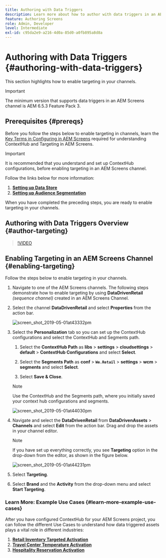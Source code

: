 ```yaml
---
title: Authoring with Data Triggers
description: Learn more about how to author with data triggers in an AEM Screens channel.
feature: Authoring Screens
role: Admin, Developer
level: Intermediate
exl-id: c95da2e9-a216-4d0a-85d0-a0fb895a8d8a
---
```

# Authoring with Data Triggers {#authoring-with-data-triggers}

This section highlights how to enable targeting in your channels.

>[!IMPORTANT]
>
>The minimum version that supports data triggers in an AEM Screens channel is AEM 6.5.3 Feature Pack 3.

## Prerequisites {#prereqs}

Before you follow the steps below to enable targeting in channels, learn the [Key Terms in Configuring in AEM Screens](configuring-context-hub.md) required for understanding ContextHub and Targeting in AEM Screens.

>[!IMPORTANT]
>
>It is recommended that you understand and set up ContextHub configurations, before enabling targeting in an AEM Screens channel.

Follow the links below for more information:

1. **[Setting up Data Store](configuring-context-hub.md)**
1. **[Setting up Audience Segmentation](configuring-context-hub.md)**

When you have completed the preceding steps, you are ready to enable targeting in your channels.

## Authoring with Data Triggers Overview {#author-targeting}

>[!VIDEO](https://video.tv.adobe.com/v/31921)

## Enabling Targeting in an AEM Screens Channel {#enabling-targeting}

Follow the steps below to enable targeting in your channels.

1. Navigate to one of the AEM Screens channels. The following steps demonstrate how to enable targeting by using **DataDrivenRetail** *(sequence channel)* created in an AEM Screens Channel.

1. Select the channel **DataDrivenRetail** and select **Properties** from the action bar.

   ![screen_shot_2019-05-01at43332pm](assets/screen_shot_2019-05-01at43332pm.png)

1. Select the **Personalization** tab so you can set up the ContextHub configurations and select the ContextHub and Segments path.

    1. Select the **ContextHub Path** as **libs** > **settings** > **cloudsettings** > **default** > **ContextHub Configurations** and select **Select**.

    1. Select the **Segments Path** as **conf** > **`We.Retail`** > **settings** > **wcm** > **segments** and select **Select**.

    1. Select **Save & Close**.

   >[!NOTE]
   >
   >Use the ContextHub and the Segments path, where you initially saved your context hub configurations and segments.

   ![screen_shot_2019-05-01at44030pm](assets/screen_shot_2019-05-01at44030pm.png)

1. Navigate and select the **DataDrivenRetail** from **DataDrivenAssets** > **Channels** and select **Edit** from the action bar. Drag and drop the assets in your channel editor.

   >[!NOTE]
   >
   >If you have set up everything correctly, you see **Targeting** option in the drop-down from the editor, as shown in the figure below.

   ![screen_shot_2019-05-01at44231pm](assets/screen_shot_2019-05-01at44231pm.png)

1. Select **Targeting**.

1. Select **Brand** and the **Activity** from the drop-down menu and select **Start Targeting**.

### Learn More: Example Use Cases {#learn-more-example-use-cases}

After you have configured ContextHub for your AEM Screens project, you can follow the different Use Cases to understand how data triggered assets plays a vital role in different industries:

1. **[Retail Inventory Targeted Activation](retail-inventory-activation.md)**
1. **[Travel Center Temperature Activation](local-temperature-activation.md)**
1. **[Hospitality Reservation Activation](hospitality-reservation-activation.md)**
